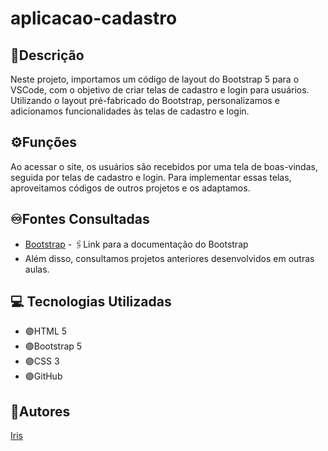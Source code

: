 # aplicacao-cadastro

## 📝Descrição
Neste projeto, importamos um código de layout do Bootstrap 5 para o VSCode, com o objetivo de criar telas de cadastro e login para usuários. Utilizando o layout pré-fabricado do Bootstrap, personalizamos e adicionamos funcionalidades às telas de cadastro e login.
 
## ⚙️Funções
Ao acessar o site, os usuários são recebidos por uma tela de boas-vindas, seguida por telas de cadastro e login. Para implementar essas telas, aproveitamos códigos de outros projetos e os adaptamos.

## ♾️Fontes Consultadas
- [Bootstrap](https://getbootstrap.com/docs/5.0/getting-started/introduction/) - 🖇️Link para a documentação do Bootstrap
- Além disso, consultamos projetos anteriores desenvolvidos em outras aulas.  
 
## 💻 Tecnologias Utilizadas
- 🟣HTML 5
- 🟣Bootstrap 5
- 🟣CSS 3
- 🟣GitHub

## 🔻Autores
[Iris](https://github.com/iriscarolina)  